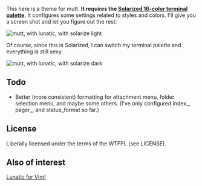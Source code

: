 This here is a theme for mutt. **It requires the [Solarized 16-color
terminal
palette](https://github.com/altercation/vim-colors-solarized#important-note-for-terminal-users).**
It configures some settings related to
styles and colors. I'll give you a screen shot and let you figure out the
rest:

![mutt, with lunatic, with solarize light](http://i.imgur.com/frzqEGx.png)

Of course, since this is Solarized, I can switch my terminal palette and
everything is still sexy.

![mutt, with lunatic, with solarize dark](http://i.imgur.com/RCVZU35.png)

## Todo

* Better (more consistent) formatting for attachment menu, folder selection
  menu, and maybe some others. (I've only configured index_, pager_, and
  status_format so far.)

## License

Liberally licensed under the terms of the WTFPL (see LICENSE).

## Also of interest

[Lunatic for Vim!](https://github.com/chreekat/vim-colors-lunatic)
